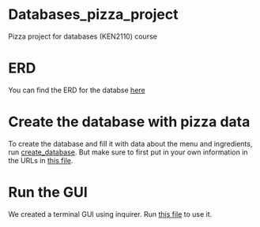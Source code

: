# Databases_pizza_project
Pizza project for databases (KEN2110) course

# ERD
You can find the ERD for the databse [here](Database/Diagrams/pizza_project_erd.pdf)

# Create the database with pizza data
To create the database and fill it with data about the menu and ingredients, run [create_database](create_database.py). But make sure to first put in your own information in the URLs in [this file](Database/db.py).

# Run the GUI
We created a terminal GUI using inquirer. Run [this file](InquirerGUI/start_GUI.py) to use it.